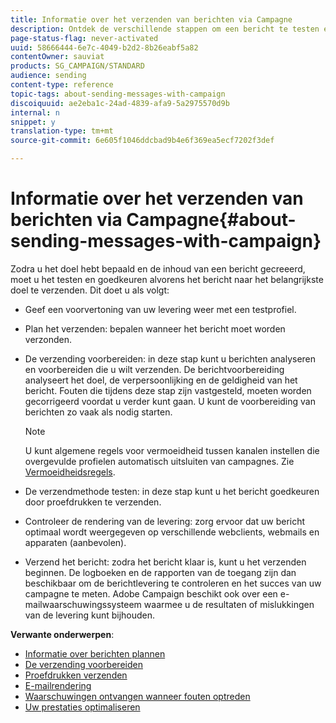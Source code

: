 ```yaml
---
title: Informatie over het verzenden van berichten via Campagne
description: Ontdek de verschillende stappen om een bericht te testen en te verzenden.
page-status-flag: never-activated
uuid: 58666444-6e7c-4049-b2d2-8b26eabf5a82
contentOwner: sauviat
products: SG_CAMPAIGN/STANDARD
audience: sending
content-type: reference
topic-tags: about-sending-messages-with-campaign
discoiquuid: ae2eba1c-24ad-4839-afa9-5a2975570d9b
internal: n
snippet: y
translation-type: tm+mt
source-git-commit: 6e605f1046ddcbad9b4e6f369ea5ecf7202f3def

---
```



# Informatie over het verzenden van berichten via Campagne{#about-sending-messages-with-campaign}

Zodra u het doel hebt bepaald en de inhoud van een bericht gecreeerd, moet u het testen en goedkeuren alvorens het bericht naar het belangrijkste doel te verzenden. Dit doet u als volgt:

* Geef een voorvertoning van uw levering weer met een testprofiel.
* Plan het verzenden: bepalen wanneer het bericht moet worden verzonden.
* De verzending voorbereiden: in deze stap kunt u berichten analyseren en voorbereiden die u wilt verzenden. De berichtvoorbereiding analyseert het doel, de verpersoonlijking en de geldigheid van het bericht. Fouten die tijdens deze stap zijn vastgesteld, moeten worden gecorrigeerd voordat u verder kunt gaan. U kunt de voorbereiding van berichten zo vaak als nodig starten.

   >[!NOTE]
   >
   >U kunt algemene regels voor vermoeidheid tussen kanalen instellen die overgevulde profielen automatisch uitsluiten van campagnes. Zie [Vermoeidheidsregels](../../administration/using/fatigue-rules.md).

* De verzendmethode testen: in deze stap kunt u het bericht goedkeuren door proefdrukken te verzenden.
* Controleer de rendering van de levering: zorg ervoor dat uw bericht optimaal wordt weergegeven op verschillende webclients, webmails en apparaten (aanbevolen).
* Verzend het bericht: zodra het bericht klaar is, kunt u het verzenden beginnen. De logboeken en de rapporten van de toegang zijn dan beschikbaar om de berichtlevering te controleren en het succes van uw campagne te meten. Adobe Campaign beschikt ook over een e-mailwaarschuwingssysteem waarmee u de resultaten of mislukkingen van de levering kunt bijhouden.

**Verwante onderwerpen**:

* [Informatie over berichten plannen](../../sending/using/about-scheduling-messages.md)
* [De verzending voorbereiden](../../sending/using/preparing-the-send.md)
* [Proefdrukken verzenden](../../sending/using/sending-proofs.md)
* [E-mailrendering](../../sending/using/email-rendering.md)
* [Waarschuwingen ontvangen wanneer fouten optreden](../../sending/using/receiving-alerts-when-failures-happen.md)
* [Uw prestaties optimaliseren](../../sending/using/about-deliverability.md)
